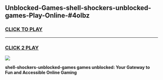 
## Unblocked-Games-shell-shockers-unblocked-games-Play-Online-#4olbz
<h3>
<a href="https://premium.freeplayer.one?title=shell-shockers-unblocked-games&ref=27F">CLICK TO PLAY</a></h3>
<hr>

<h3>
<a href="https://premium.freeplayer.one?title=shell-shockers-unblocked-games&ref=27F">CLICK 2 PLAY</a>
  
</h3>

<a href="https://premium.freeplayer.one?title=shell-shockers-unblocked-games&ref=27F"><img src="https://clearcache.store/games.png"></a>


**shell-shockers-unblocked-games games unblocked: Your Gateway to Fun and Accessible Online Gaming**
